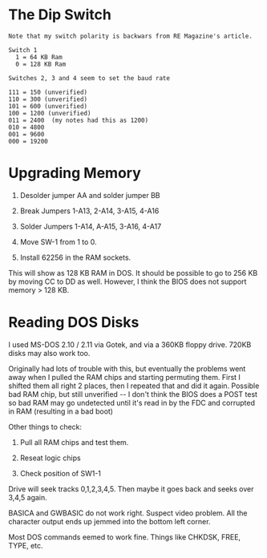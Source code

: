 # The Dip Switch

```
Note that my switch polarity is backwars from RE Magazine's article.

Switch 1
  1 = 64 KB Ram
  0 = 128 KB Ram

Switches 2, 3 and 4 seem to set the baud rate

111 = 150 (unverified)
110 = 300 (unverified)
101 = 600 (unverified)
100 = 1200 (unverified)
011 = 2400  (my notes had this as 1200)
010 = 4800
001 = 9600
000 = 19200
```

# Upgrading Memory

1. Desolder jumper AA and solder jumper BB

2. Break Jumpers 1-A13, 2-A14, 3-A15, 4-A16

3. Solder Jumpers 1-A14, A-A15, 3-A16, 4-A17

4. Move SW-1 from 1 to 0.

5. Install 62256 in the RAM sockets.

This will show as 128 KB RAM in DOS. It should be possible
to go to 256 KB by moving CC to DD as well. However, I think the
BIOS does not support memory > 128 KB.

# Reading DOS Disks

I used MS-DOS 2.10 / 2.11 via Gotek, and via a 360KB floppy drive. 720KB
disks may also work too.

Originally had lots of trouble with this, but eventually the problems went
away when I pulled the RAM chips and starting permuting them. First I shifted
them all right 2 places, then I repeated that and did it again. Possible bad
RAM chip, but still unverified -- I don't think the BIOS does a POST test
so bad RAM may go undetected until it's read in by the FDC and corrupted
in RAM (resulting in a bad boot)

Other things to check:

1. Pull all RAM chips and test them.

2. Reseat logic chips

3. Check position of SW1-1

Drive will seek tracks 0,1,2,3,4,5. Then maybe it goes back and seeks over
3,4,5 again.

BASICA and GWBASIC do not work right. Suspect video problem. All the character output
ends up jemmed into the bottom left corner.

Most DOS commands eemed to work fine. Things like CHKDSK, FREE, TYPE, etc.

